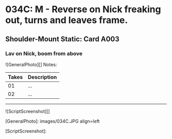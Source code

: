 # 034C: M - Reverse on Nick freaking out, turns and leaves frame.

## Shoulder-Mount Static: Card A003

### Lav on Nick, boom from above

![GeneralPhoto][]
Notes: 

| Takes | Description |
|:---|:----|
| 01 | ... |
| 02 | ... |

----

![ScriptScreenshot][]


[GeneralPhoto]:  images/034C.JPG align=left

[ScriptScreenshot]: 